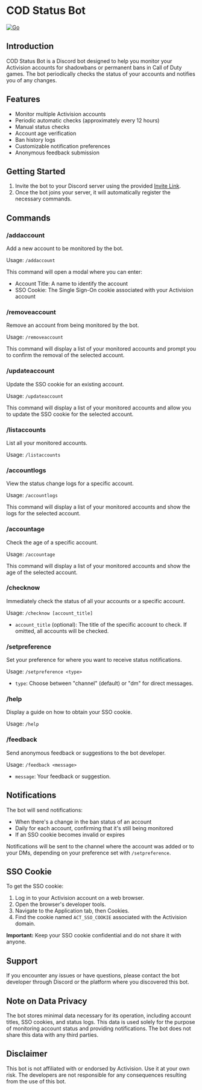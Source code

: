 # COD Status Bot

[![Go](https://github.com/bradselph/CODStatusBot/actions/workflows/go.yml/badge.svg)](https://github.com/bradselph/CODStatusBot/actions/workflows/go.yml)

## Introduction

COD Status Bot is a Discord bot designed to help you monitor your Activision accounts for shadowbans or permanent bans in Call of Duty games. The bot periodically checks the status of your accounts and notifies you of any changes.

## Features

- Monitor multiple Activision accounts
- Periodic automatic checks (approximately every 12 hours)
- Manual status checks
- Account age verification
- Ban history logs
- Customizable notification preferences
- Anonymous feedback submission

## Getting Started

1. Invite the bot to your Discord server using the provided [Invite Link](https://discord.com/oauth2/authorize?client_id=1211857854324015124).
2. Once the bot joins your server, it will automatically register the necessary commands.

## Commands

### /addaccount

Add a new account to be monitored by the bot.

Usage: `/addaccount`

This command will open a modal where you can enter:
- Account Title: A name to identify the account
- SSO Cookie: The Single Sign-On cookie associated with your Activision account

### /removeaccount

Remove an account from being monitored by the bot.

Usage: `/removeaccount`

This command will display a list of your monitored accounts and prompt you to confirm the removal of the selected account.

### /updateaccount

Update the SSO cookie for an existing account.

Usage: `/updateaccount`

This command will display a list of your monitored accounts and allow you to update the SSO cookie for the selected account.

### /listaccounts

List all your monitored accounts.

Usage: `/listaccounts`

### /accountlogs

View the status change logs for a specific account.

Usage: `/accountlogs`

This command will display a list of your monitored accounts and show the logs for the selected account.

### /accountage

Check the age of a specific account.

Usage: `/accountage`

This command will display a list of your monitored accounts and show the age of the selected account.

### /checknow

Immediately check the status of all your accounts or a specific account.

Usage: `/checknow [account_title]`

- `account_title` (optional): The title of the specific account to check. If omitted, all accounts will be checked.

### /setpreference

Set your preference for where you want to receive status notifications.

Usage: `/setpreference <type>`

- `type`: Choose between "channel" (default) or "dm" for direct messages.

### /help

Display a guide on how to obtain your SSO cookie.

Usage: `/help`

### /feedback

Send anonymous feedback or suggestions to the bot developer.

Usage: `/feedback <message>`

- `message`: Your feedback or suggestion.

## Notifications

The bot will send notifications:

- When there's a change in the ban status of an account
- Daily for each account, confirming that it's still being monitored
- If an SSO cookie becomes invalid or expires

Notifications will be sent to the channel where the account was added or to your DMs, depending on your preference set with `/setpreference`.

## SSO Cookie

To get the SSO cookie:

1. Log in to your Activision account on a web browser.
2. Open the browser's developer tools.
3. Navigate to the Application tab, then Cookies.
4. Find the cookie named `ACT_SSO_COOKIE` associated with the Activision domain.

**Important:** Keep your SSO cookie confidential and do not share it with anyone.

## Support

If you encounter any issues or have questions, please contact the bot developer through Discord or the platform where you discovered this bot.

## Note on Data Privacy

The bot stores minimal data necessary for its operation, including account titles, SSO cookies, and status logs. This data is used solely for the purpose of monitoring account status and providing notifications. The bot does not share this data with any third parties.

## Disclaimer

This bot is not affiliated with or endorsed by Activision. Use it at your own risk. The developers are not responsible for any consequences resulting from the use of this bot.

